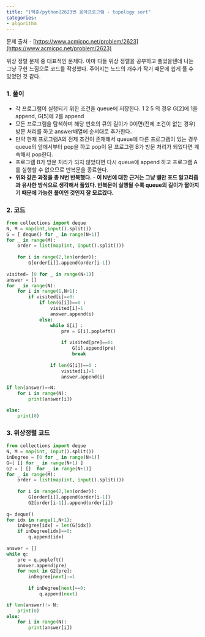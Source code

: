 ```yaml
---
title: "[백준/python]2623번 음악프로그램 - topology sort"
categories:
- algorithm
---
```


문제 출처 - [https://www.acmicpc.net/problem/2623](https://www.acmicpc.net/problem/2623)

위상 정렬 문제 중 대표적인 문제다. 아마 다들 위상 정렬을 공부하고 풀었을텐데 나는 그냥 구현 느낌으로 코드를 작성했다. 주어지는 노드의 개수가 작기 때문에 쉽게 풀 수 있었던 것 같다. 

### 1. 풀이

- 각 프로그램이 실행되기 위한 조건을 queue에 저장한다. 1 2 5 의 경우 G[2]에 1을 append, G[5]에 2를 append
- 모든 프로그램을 탐색하며 해당 번호의 큐의 길이가 0이면(전제 조건이 없는 경우) 방문 처리를 하고 answer배열에 순서대로 추가한다.
- 만약 현재 프로그램A의 전제 조건이 존재해서 queue에 다른 프로그램이 있는 경우 queue의 앞에서부터 pop을 하고 pop이 된 프로그램 B가 방문 처리가 되었다면 계속해서 pop한다.
- 프로그램 B가 방문 처리가 되지 않았다면 다시 queue에 append 하고 프로그램 A를 실행할 수 없으므로 반복문을 종료한다.
- **위와 같은 과정을 총 N번 반복했다. - 이 N번에 대한 근거는 그냥 벨만 포드 알고리즘과 유사한 방식으로 생각해서 풀었다. 반복문이 실행될 수록 queue의 길이가 짧아지기 때문에 가능한 풀이인 것인지 잘 모르겠다.**

### 2. 코드

```python
from collections import deque
N, M = map(int,input().split())
G = [ deque() for _ in range(N+1)]
for _ in range(M):
    order = list(map(int, input().split()))
    
    for i in range(2,len(order)):
        G[order[i]].append(order[i-1])
        
visited= [0 for _ in range(N+1)]
answer = []
for _ in range(N):
    for i in range(1,N+1):
        if visited[i]==0:
            if len(G[i])==0 : 
                visited[i]=1
                answer.append(i)
            else:
                while G[i] :
                    pre = G[i].popleft()
                    
                    if visited[pre]==0:
                        G[i].append(pre)
                        break
                    
                if len(G[i])==0 : 
                    visited[i]=1
                    answer.append(i)

if len(answer)==N:
    for i in range(N):
        print(answer[i])

else:
    print(0)
```

### 3. 위상정렬 코드

```python
from collections import deque
N, M = map(int, input().split())
inDegree = [0 for _ in range(N+1)]
G=[ [] for _ in range(N+1) ]
G2 = [ []  for _ in range(N+1)]
for _ in range(M):
    order = list(map(int, input().split()))
    
    for i in range(2,len(order)):
        G[order[i]].append(order[i-1])
        G2[order[i-1]].append(order[i])
     
q= deque() 
for idx in range(1,N+1):
    inDegree[idx] = len(G[idx])
    if inDegree[idx]==0:
        q.append(idx)
         
answer = []        
while q:
    pre = q.popleft()
    answer.append(pre)
    for next in G2[pre]:
        inDegree[next]-=1
        
        if inDegree[next]==0:
            q.append(next)

if len(answer)!= N:
    print(0)
else:
    for i in range(N):
        print(answer[i])
```
